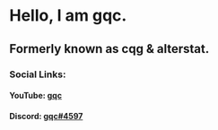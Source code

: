 # Hello, I am gqc.
## Formerly known as cqg & alterstat.
### Social Links: 
#### YouTube: [gqc](https://www.youtube.com/@gqc_)
#### Discord: [gqc#4597](https://discord.gg/2haYwmyExC)
